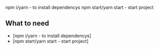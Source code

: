 npm i/yarn - to install dependencys
npm start/yarn start - start project
## What to need

- [npm i/yarn - to install dependencys]
- [npm start/yarn start - start project]